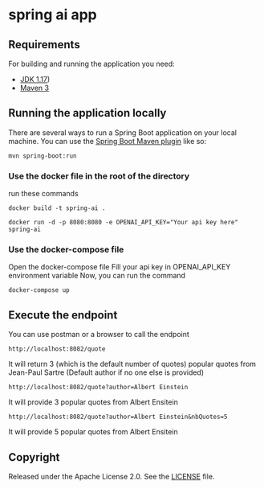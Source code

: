 # spring ai app

## Requirements

For building and running the application you need:

- [JDK 1.17](https://www.oracle.com/java/technologies/javase/jdk17-archive-downloads.html))
- [Maven 3](https://maven.apache.org)

## Running the application locally

There are several ways to run a Spring Boot application on your local machine. You can use the [Spring Boot Maven plugin](https://docs.spring.io/spring-boot/docs/current/reference/html/build-tool-plugins-maven-plugin.html) like so:

```shell
mvn spring-boot:run
```

### Use the docker file in the root of the directory
run these commands

 ```shell
docker build -t spring-ai .
```

```shell
docker run -d -p 8080:8080 -e OPENAI_API_KEY="Your api key here" spring-ai
```

### Use the docker-compose file
Open the docker-compose file
Fill your api key in OPENAI_API_KEY environment variable
Now, you can run the command 

```shell
docker-compose up
```

## Execute the endpoint

You can use postman or a browser to call the endpoint

```shell
http://localhost:8082/quote
```
It will return 3 (which is the default number of quotes) popular quotes from Jean-Paul Sartre (Default author if no one else is provided)

```shell
http://localhost:8082/quote?author=Albert Einstein
```
It will provide 3 popular quotes from Albert Ensitein

```shell
http://localhost:8082/quote?author=Albert Einstein&nbQuotes=5
```
It will provide 5 popular quotes from Albert Ensitein


## Copyright

Released under the Apache License 2.0. See the [LICENSE](https://github.com/codecentric/springboot-sample-app/blob/master/LICENSE) file.
